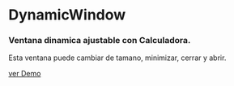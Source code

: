 # DynamicWindow

### Ventana dinamica ajustable con Calculadora.

Esta ventana puede cambiar de tamano, minimizar, cerrar y abrir.

[ver Demo](https://unshiftedset54.github.io/DynamicWindow/)

